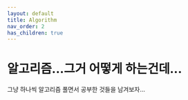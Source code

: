 ```yaml
---
layout: default
title: Algorithm
nav_order: 2
has_children: true
---
```


# 알고리즘...그거 어떻게 하는건데...

그냥 하나씩 알고리즘 풀면서 공부한 것들을 남겨보자...
